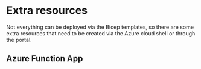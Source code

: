 # Extra resources

Not everything can be deployed via the Bicep templates, so there are some extra resources that need to be created via the Azure cloud shell or through the portal.

## Azure Function App

